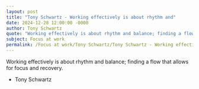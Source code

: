```yaml
---
layout: post
title: "Tony Schwartz - Working effectively is about rhythm and"
date: 2024-12-28 12:00:00 -0000
author: Tony Schwartz
quote: "Working effectively is about rhythm and balance; finding a flow that allows for focus and recovery."
subject: Focus at work
permalink: /Focus at work/Tony Schwartz/Tony Schwartz - Working effectively is about rhythm and
---
```


Working effectively is about rhythm and balance; finding a flow that allows for focus and recovery.

- Tony Schwartz
